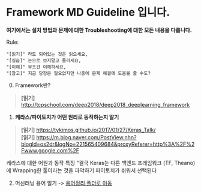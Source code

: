 # Framework MD Guideline 입니다.

**여기에서는 설치 방법과 문제에 대한 Troubleshooting에 대한 모든 내용을 다룹니다.**

Rule:  
```  
"[읽기]" 라도 되어있는 것은 읽으세요,    
"[실습]" 눈으로 보지말고 돌리세요,   
"[이해]" 무조건 이해하세요,    
"[참고]" 지금 당장은 필요없지만 나중에 문제 해결에 도움을 줄 수도?   
```
0. Framework란?
 > **[읽기]** http://tcpschool.com/deep2018/deep2018_deeplearning_framework


1. **케라스/파이토치가 어떤 원리로 동작하는지 알기**  
 > **[읽기]** https://tykimos.github.io/2017/01/27/Keras_Talk/   
 > **[읽기]** https://m.blog.naver.com/PostView.nhn?blogId=os2dr&logNo=221565409684&proxyReferer=http%3A%2F%2Fwww.google.com%2F
 
 케라스에 대한 어원과 동작 특징 "결국 Keras는 다른 백엔드 프레임워크 (TF, Theano) 에 Wrapping한 툴이라는 것을 파악하기
 파이토치가 쉬워서 선택된다
 
2. 머신러닝 용어 알기 -> [용어정리 폴더로 이동](../DL101/encyclopedia.md)

